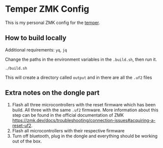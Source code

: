 # Temper ZMK Config

This is my personal ZMK config for the [temper](https://github.com/raeedcho/temper).

## How to build locally

Additional requirements: `yq`, `jq`

Change the paths in the environment variables in the `.build.sh`, then run it.

```shell
./build.sh
```

This will create a directory called `output` and in there are all the `.uf2` files

## Extra notes on the dongle part

1. Flash all three microcontrollers with the reset firmware which has been build. All three with the same `.uf2` firmware. More information about this step can be found in the official documentation of ZMK <https://zmk.dev/docs/troubleshooting/connection-issues#acquiring-a-reset-uf2>.
2. Flash all microcontrollers with their respective firmware
3. Turn off bluetooth, plug in the dongle and everything should be working out of the box.
